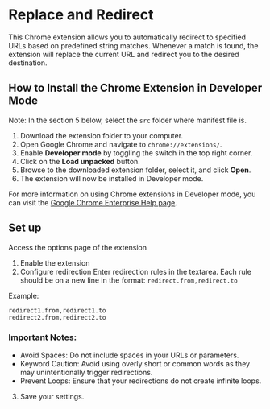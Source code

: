 # Replace and Redirect

This Chrome extension allows you to automatically redirect to specified URLs based on predefined string matches. Whenever a match is found, the extension will replace the current URL and redirect you to the desired destination.

## How to Install the Chrome Extension in Developer Mode
Note: In the section 5 below, select the `src` folder where manifest file is.

1. Download the extension folder to your computer.
2. Open Google Chrome and navigate to `chrome://extensions/`.
3. Enable **Developer mode** by toggling the switch in the top right corner.
4. Click on the **Load unpacked** button.
5. Browse to the downloaded extension folder, select it, and click **Open**.
6. The extension will now be installed in Developer mode.

For more information on using Chrome extensions in Developer mode, you can visit the [Google Chrome Enterprise Help page](https://support.google.com/chrome/a/answer/2714278?hl=en).

## Set up

Access the options page of the extension

1. Enable the extension
2. Configure redirection
Enter redirection rules in the textarea. Each rule should be on a new line in the format: `redirect.from,redirect.to`

Example:
```
redirect1.from,redirect1.to
redirect2.from,redirect2.to
```

### Important Notes:

- Avoid Spaces: Do not include spaces in your URLs or parameters.
- Keyword Caution: Avoid using overly short or common words as they may unintentionally trigger redirections.
- Prevent Loops: Ensure that your redirections do not create infinite loops.

3. Save your settings.
